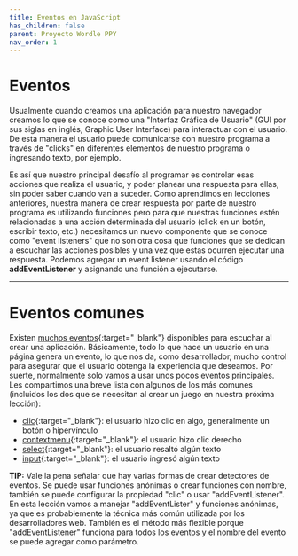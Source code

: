 ```yaml
---
title: Eventos en JavaScript
has_children: false
parent: Proyecto Wordle PPY
nav_order: 1
---
```


# Eventos

Usualmente cuando creamos una aplicación para nuestro navegador creamos lo que se conoce como una "Interfaz Gráfica de Usuario" (GUI por sus siglas en inglés, Graphic User Interface) para interactuar con el usuario. De esta manera el usuario puede comunicarse con nuestro programa a través de "clicks" en diferentes elementos de nuestro programa o ingresando texto, por ejemplo.

Es así que nuestro principal desafío al programar es controlar esas acciones que realiza el usuario, y poder planear una respuesta para ellas, sin poder saber cuando van a suceder. Como aprendimos en lecciones anteriores, nuestra manera de crear respuesta por parte de nuestro programa es utilizando funciones pero para que nuestras funciones estén relacionadas a una acción determinada del usuario (click en un botón, escribir texto, etc.) necesitamos un nuevo componente que se conoce como "event listeners" que no son otra cosa que funciones que se dedican a escuchar las acciones posibles y una vez que estas ocurren ejecutar una respuesta. Podemos agregar un event listener usando el código **addEventListener** y asignando una función a ejecutarse.

---

# Eventos comunes

Existen [muchos eventos](https://developer.mozilla.org/es/docs/Web/Events){:target="_blank"} disponibles para escuchar al crear una aplicación. Básicamente, todo lo que hace un usuario en una página genera un evento, lo que nos da, como desarrollador, mucho control para asegurar que el usuario obtenga la experiencia que deseamos. Por suerte, normalmente solo vamos a usar unos pocos eventos principales. Les compartimos una breve lista con algunos de los más comunes (incluidos los dos que se necesitan al crear un juego en nuestra próxima lección):

- [clic](https://developer.mozilla.org/es/docs/Web/API/Element/click_event){:target="_blank"}: el usuario hizo clic en algo, generalmente un botón o hipervínculo
- [contextmenu](https://developer.mozilla.org/en-US/docs/Web/API/Element/contextmenu_event){:target="_blank"}: el usuario hizo clic derecho
- [select](https://developer.mozilla.org/en-US/docs/Web/API/HTMLInputElement/select_event){:target="_blank"}: el usuario resaltó algún texto
- [input](https://developer.mozilla.org/en-US/docs/Web/API/HTMLElement/input_event){:target="_blank"}: el usuario ingresó algún texto

**TIP:** Vale la pena señalar que hay varias formas de crear detectores de eventos. Se puede usar funciones anónimas o crear funciones con nombre, también se puede configurar la propiedad "clic" o usar "addEventListener". En esta lección vamos a manejar "addEventLister" y funciones anónimas, ya que es probablemente la técnica más común utilizada por los desarrolladores web. También es el método más flexible porque "addEventListener" funciona para todos los eventos y el nombre del evento se puede agregar como parámetro.
